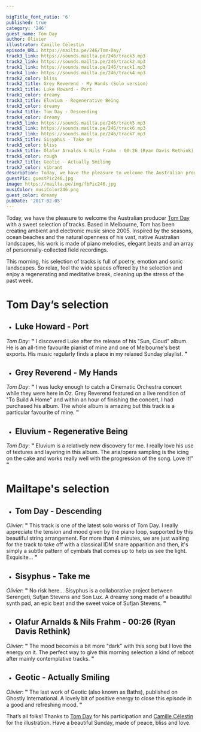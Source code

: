 ```yaml
---

bigTitle_font_ratio: '6'
published: true
category: '246'
guest_name: Tom Day
author: Olivier
illustrator: Camille Célestin
episode_URL: https://mailta.pe/246/Tom-Day/
track3_link: https://sounds.mailta.pe/246/track3.mp3
track2_link: https://sounds.mailta.pe/246/track2.mp3
track1_link: https://sounds.mailta.pe/246/track1.mp3
track4_link: https://sounds.mailta.pe/246/track4.mp3
track2_color: bliss
track2_title: Grey Reverend - My Hands (Solo version)
track1_title: Luke Howard - Port
track1_color: dreamy
track3_title: Eluvium - Regenerative Being
track3_color: dreamy
track4_title: Tom Day - Descending
track4_color: dreamy
track5_link: https://sounds.mailta.pe/246/track5.mp3
track6_link: https://sounds.mailta.pe/246/track6.mp3
track7_link: https://sounds.mailta.pe/246/track7.mp3
track5_title: Sisyphus - Take me
track5_color: bliss
track6_title: Ólafur Arnalds & Nils Frahm - 00:26 (Ryan Davis Rethink)
track6_color: rough
track7_title: Geotic - Actually Smiling
track7_color: vibrant
description: Today, we have the pleasure to welcome the Australian producer Tom Day for a sweet selection of tracks. Based in Melbourne, Tom has been creating ambient and electronic music since 2005. Inspired by seasons, ocean beaches and natural openness of large Australian landscapes, his work is made of piano melodies, elegant beats and an array of personnaly-collected field recordings.
guestPic: guestPic246.jpg
image: https://mailta.pe/img/fbPic246.jpg
musiColor: musiColor246.png
guest_color: dreamy
pubDate: '2017-02-05'
---
```

Today, we have the pleasure to welcome the Australian producer [Tom Day](http://music.tomday.me) with a sweet selection of tracks. Based in Melbourne, Tom has been creating ambient and electronic music since 2005. Inspired by the seasons, ocean beaches and the natural openness of his vast, native Australian landscapes, his work is made of piano melodies, elegant beats and an array of personnally-collected field recordings.

<p>This morning, his selection of tracks is full of poetry, emotion and sonic landscapes. So relax, feel the wide spaces offered by the selection and enjoy a regenerating and meditative break, cleaning up the stress of the past week.


# **Tom Day’s selection**

+ ## Luke Howard - Port
_Tom Day_: **"** I discovered Luke after the release of his "Sun, Cloud" album. He is an all-time favourite pianist of mine and one of Melbourne's best exports. His music regularly finds a place in my relaxed Sunday playlist. **"** 

+ ## Grey Reverend - My Hands
_Tom Day_: **"** I was lucky enough to catch a Cinematic Orchestra concert while they were here in Oz. Grey Reverend featured on a live rendition of "To Build A Home" and within an hour of finishing the concert, I had purchased his album. The whole album is amazing but this track is a particular favourite of mine. **"** 

+ ## Eluvium - Regenerative Being
_Tom Day_: **"** Eluvium is a relatively new discovery for me. I really love his use of textures and layering in this album. The aria/opera sampling is the icing on the cake and works really well with the progression of the song. Love it!" **"** 


# Mailtape's selection

+ ## Tom Day - Descending
_Olivier_: **"** This track is one of the latest solo works of Tom Day. I really appreciate the tension and mood given by the piano loop, supported by this beautiful string arrangement. For more than 4 minutes, we are just waiting for the track to take off with a classical IDM snare apparition and then, it's simply a subtle pattern of cymbals that comes up to help us see the light. Exquisite... **"**  

+ ## Sisyphus - Take me

_Olivier_: **"** No risk here… Sisyphus is a collaborative project between Serengeti, Sufjan Stevens and Son Lux. A dreamy song made of a beautiful synth pad, an epic beat and the sweet voice of Sufjan Stevens. **"** 

+ ## Olafur Arnalds & Nils Frahm - 00:26 (Ryan Davis Rethink)
_Olivier_: **"** The mood becomes a bit more "dark" with this song but I love the energy on it. The perfect way to give this morning selection a kind of reboot after mainly contemplative tracks. **"** 

+ ## Geotic - Actually Smiling
_Olivier_: **"** The last work of Geotic (also known as Baths), published on Ghostly International. A lovely bit of positive energy to close this episode in a good and refreshing mood. **"** 


That’s all folks! Thanks to [Tom Day](https://www.facebook.com/tomdaymusicaus/ "Tom Day's Facebook page") for his participation and [Camille Célestin](http://www.slipontherock.com "Camille Celestin's Portfolio") for the illustration. Have a beautiful Sunday, made of peace, bliss and love.

